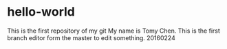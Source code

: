 # hello-world
This is the first repository of my git
My name is Tomy Chen. This is the first branch editor form the master to edit something.
20160224

